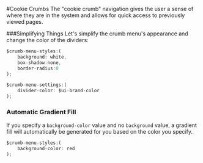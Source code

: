 #Cookie Crumbs
The "cookie crumb" navigation gives the user a sense of where they are in the system and allows for quick access to previously viewed pages.

###Simplifying Things
Let's simplify the crumb menu's appearance and change the color of the dividers:

```js
$crumb-menu-styles:(
    background: white,
    box-shadow:none,
    border-radius:0
);

$crumb-menu-settings:(
    divider-color: $ui-brand-color
);
```

### Automatic Gradient Fill
If you specify a `background-color` value and no `background` value, a gradient fill will automatically be generated for you based on the color you specify.

```js
$crumb-menu-styles:(
    background-color: red
);
```
